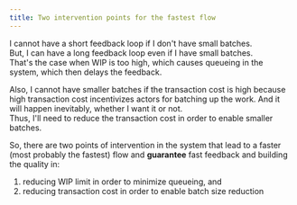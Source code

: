 ```yaml
---
title: Two intervention points for the fastest flow
---
```

I cannot have a short feedback loop if I don't have small batches.  
But, I can have a long feedback loop even if I have small batches.  
That's the case when WIP is too high, which causes queueing in the system, which then delays the feedback.  

Also, I cannot have smaller batches if the transaction cost is high because high transaction cost incentivizes actors for batching up the work. And it will happen inevitably, whether I want it or not.  
Thus, I'll need to reduce the transaction cost in order to enable smaller batches.  

So, there are two points of intervention in the system that lead to a faster (most probably the fastest) flow and __guarantee__ fast feedback and building the quality in:  
1. reducing WIP limit in order to minimize queueing, and
2. reducing transaction cost in order to enable batch size reduction
